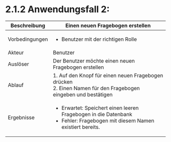 # 2.1.2 Anwendungsfall 2: 

| Beschreibung | Einen neuen Fragebogen erstellen |
| ------------- | --- |
| Vorbedingungen | <ul><li> Benutzer mit der richtigen Rolle </li></ul> |
| Akteur | Benutzer |
| Auslöser | Der Benutzer möchte einen neuen Fragebogen erstellen |
| Ablauf | 1. Auf den Knopf für einen neuen Fragebogen drücken <br/> 2. Einen Namen für den Fragebogen eingeben und bestätigen |
| Ergebnisse | <ul><li>Erwartet: Speichert einen leeren Fragebogen in die Datenbank</li><li>Fehler: Fragebogen mit diesem Namen existiert bereits.</li></ul> |

